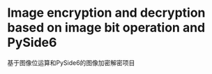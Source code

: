 # Image encryption and decryption based on image bit operation and PySide6
 基于图像位运算和PySide6的图像加密解密项目

